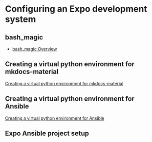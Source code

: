 # Configuring an Expo development system

## bash_magic

* [bash_magic Overview](bash_magic-overview.md)

## Creating a virtual python environment for mkdocs-material

[Creating a virtual python environment for mkdocs-material](creating-a-virtual-python-environment-for-mkdocs-material.md)

## Creating a virtual python environment for Ansible

[Creating a virtual python environment for Ansible](creating-a-virtual-python-environment-for-ansible.md)

## Expo Ansible project setup

